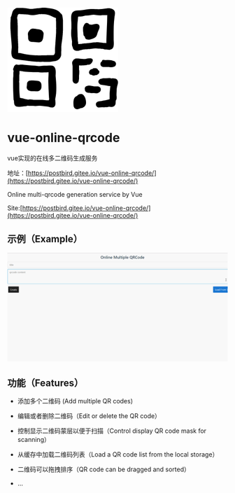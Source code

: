 ![logo](./public/logo.png)

# vue-online-qrcode

vue实现的在线多二维码生成服务

地址：[https://postbird.gitee.io/vue-online-qrcode/](https://postbird.gitee.io/vue-online-qrcode/)

Online multi-qrcode generation service by Vue

Site:[https://postbird.gitee.io/vue-online-qrcode/](https://postbird.gitee.io/vue-online-qrcode/)


## 示例（Example）

![example](./examples.gif)

## 功能（Features）

- 添加多个二维码 (Add multiple QR codes)

- 编辑或者删除二维码（Edit or delete the QR code）

- 控制显示二维码蒙层以便于扫描（Control display QR code mask for scanning）

- 从缓存中加载二维码列表（Load a QR code list from the local storage）

- 二维码可以拖拽排序（QR code can be dragged and sorted）

- ...